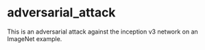 # adversarial_attack
This is an adversarial attack against the inception v3 network on an ImageNet example.

